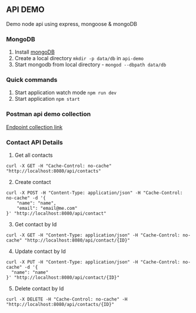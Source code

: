 ## API DEMO
Demo node api using express, mongoose & mongoDB

### MongoDB

1. Install [mongoDB](https://docs.mongodb.com/manual/tutorial/install-mongodb-on-os-x/)
1. Create a local directory `mkdir -p data/db` in `api-demo`
1. Start mongodb from local directory - `mongod --dbpath data/db`

### Quick commands

1. Start application watch mode `npm run dev`
1. Start application `npm start`

### Postman api demo collection

[Endpoint collection link](https://www.getpostman.com/collections/a82ec0d062ee11b1140c)

### Contact API Details

1. Get all contacts

```text
curl -X GET -H "Cache-Control: no-cache" "http://localhost:8080/api/contacts"
```

2. Create contact

```text
curl -X POST -H "Content-Type: application/json" -H "Cache-Control: no-cache" -d '{
    "name": "name",
    "email": "email@me.com"
}' "http://localhost:8080/api/contact"
```

3. Get contact by Id
```text
curl -X GET -H "Content-Type: application/json" -H "Cache-Control: no-cache" "http://localhost:8080/api/contact/{ID}"
```

4. Update contact by Id
```text
curl -X PUT -H "Content-Type: application/json" -H "Cache-Control: no-cache" -d '{
  "name": "name"
}' "http://localhost:8080/api/contact/{ID}"
```

5. Delete contact by Id
```text
curl -X DELETE -H "Cache-Control: no-cache" -H "http://localhost:8080/api/contacts/{ID}"
```